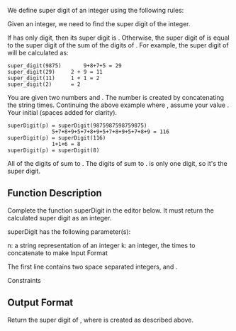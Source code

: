 We define super digit of an integer  using the following rules:

Given an integer, we need to find the super digit of the integer.

If  has only  digit, then its super digit is .
Otherwise, the super digit of  is equal to the super digit of the sum of the digits of .
For example, the super digit of  will be calculated as:

	super_digit(9875)   	9+8+7+5 = 29 
	super_digit(29) 	2 + 9 = 11
	super_digit(11)		1 + 1 = 2
	super_digit(2)		= 2  
You are given two numbers  and . The number  is created by concatenating the string   times. Continuing the above example where , assume your value . Your initial  (spaces added for clarity).

    superDigit(p) = superDigit(9875987598759875)
                  5+7+8+9+5+7+8+9+5+7+8+9+5+7+8+9 = 116
    superDigit(p) = superDigit(116)
                  1+1+6 = 8
    superDigit(p) = superDigit(8)
All of the digits of  sum to . The digits of  sum to .  is only one digit, so it's the super digit.

## Function Description

Complete the function superDigit in the editor below. It must return the calculated super digit as an integer.

superDigit has the following parameter(s):

n: a string representation of an integer
k: an integer, the times to concatenate  to make 
Input Format

The first line contains two space separated integers,  and .

Constraints

## Output Format

Return the super digit of , where  is created as described above.
